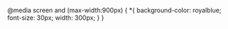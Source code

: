 @media screen and (max-width:900px) {
	*{
		background-color: royalblue;
		font-size: 30px;
		width: 300px;
	}
}
